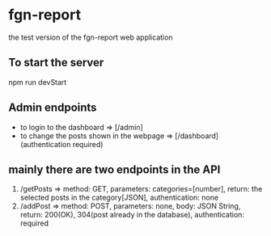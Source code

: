 # fgn-report
the test version of the fgn-report web application

To start the server
--------------------
npm run devStart
  

Admin endpoints
---------------
- to login to the dashboard => [/admin]
- to change the posts shown in the webpage => [/dashboard] (authentication required)

mainly there are two endpoints in the API
-----------------------------------------
1. /getPosts => method: GET, parameters: categories=[number], return: the selected posts in the category[JSON], authentication: none
2. /addPost => method: POST, parameters: none, body: JSON String, return: 200(OK), 304(post already in the database), authentication: required